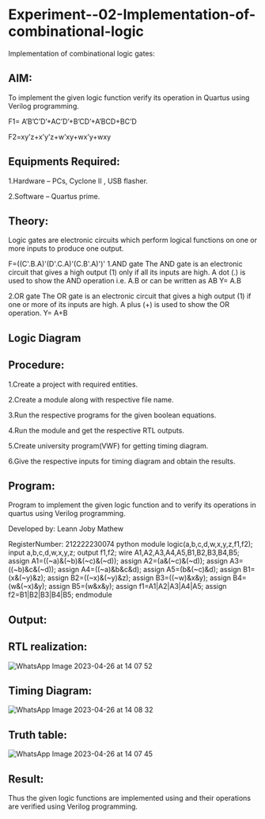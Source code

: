 # Experiment--02-Implementation-of-combinational-logic
Implementation of combinational logic gates:
 
## AIM:
To implement the given logic function verify its operation in Quartus using Verilog programming.

F1= A’B’C’D’+AC’D’+B’CD’+A’BCD+BC’D

F2=xy’z+x’y’z+w’xy+wx’y+wxy

## Equipments Required:
  1.Hardware – PCs, Cyclone II , USB flasher.
  
  2.Software – Quartus prime.
## Theory:
Logic gates are electronic circuits which perform logical functions on one or more inputs to produce one output. 

F=((C'.B.A)'(D'.C.A)'(C.B'.A)')'
1.AND gate The AND gate is an electronic circuit that gives a high output (1) only if all its inputs are high. A dot (.) is used to show the AND operation i.e. A.B or can be written as AB
Y= A.B

2.OR gate The OR gate is an electronic circuit that gives a high output (1) if one or more of its inputs are high. A plus (+) is used to show the OR operation.
Y= A+B

## Logic Diagram

## Procedure:
1.Create a project with required entities.

2.Create a module along with respective file name.

3.Run the respective programs for the given boolean equations.

4.Run the module and get the respective RTL outputs.

5.Create university program(VWF) for getting timing diagram.

6.Give the respective inputs for timing diagram and obtain the results.

## Program:

Program to implement the given logic function and to verify its operations in quartus using Verilog programming.

Developed by: Leann Joby Mathew

RegisterNumber:  212222230074
python
module logic(a,b,c,d,w,x,y,z,f1,f2);
input a,b,c,d,w,x,y,z;
output f1,f2;
wire A1,A2,A3,A4,A5,B1,B2,B3,B4,B5;
assign A1=((~a)&(~b)&(~c)&(~d));
assign A2=(a&(~c)&(~d));
assign A3=((~b)&c&(~d));
assign A4=((~a)&b&c&d);
assign A5=(b&(~c)&d);
assign B1=(x&(~y)&z);
assign B2=((~x)&(~y)&z);
assign B3=((~w)&x&y);
assign B4=(w&(~x)&y);
assign B5=(w&x&y);
assign f1=A1|A2|A3|A4|A5;
assign f2=B1|B2|B3|B4|B5;
endmodule

## Output:
## RTL realization:
![WhatsApp Image 2023-04-26 at 14 07 52](https://user-images.githubusercontent.com/121222763/234522444-db5ef569-cbc4-42f9-bffe-2f5869a3ec5c.jpg)

## Timing Diagram:
![WhatsApp Image 2023-04-26 at 14 08 32](https://user-images.githubusercontent.com/121222763/234522518-16250082-e268-41dd-b0d1-2fdf9bd07f3a.jpg)
## Truth table:
![WhatsApp Image 2023-04-26 at 14 07 45](https://user-images.githubusercontent.com/121222763/234522624-56fff42e-df4f-4b2a-a1a3-e662f6c1f132.jpg)

## Result:
Thus the given logic functions are implemented using  and their operations are verified using Verilog programming.
